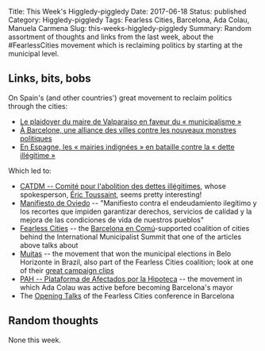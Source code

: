 Title: This Week's Higgledy-piggledy
Date: 2017-06-18
Status: published
Category: Higgledy-piggledy
Tags: Fearless Cities, Barcelona, Ada Colau, Manuela Carmena
Slug: this-weeks-higgledy-piggledy
Summary: Random assortment of thoughts and links from the last week, about the #FearlessCities movement which is reclaiming politics by starting at the municipal level.


Links, bits, bobs
-----------------

On Spain's (and other countries') great movement to reclaim politics through the cities:

* [Le plaidoyer du maire de Valparaiso en faveur du « municipalisme »](https://www.mediapart.fr/journal/international/130617/le-plaidoyer-du-maire-de-valparaiso-en-faveur-du-municipalisme)
* [À Barcelone, une alliance des villes contre les nouveaux monstres politiques](https://www.mediapart.fr/journal/international/130617/barcelone-une-alliance-des-villes-contre-les-nouveaux-monstres-politiques)
* [En Espagne, les « mairies indignées » en bataille contre la « dette illégitime »](https://blogs.mediapart.fr/ludovic-lamant/blog/260317/en-espagne-les-mairies-indignees-en-bataille-contre-la-dette-illegitime)

Which led to:

* [CATDM -- Comité pour l'abolition des dettes illégitimes](http://www.cadtm.org/), whose spokesperson, [Éric Toussaint](https://fr.wikipedia.org/wiki/%C3%89ric_Toussaint), seems pretty interesting!
* [Manifiesto de Oviedo](http://manifiestodeoviedo.org/) -- "Manifiesto contra el endeudamiento ilegítimo y los recortes que impiden garantizar derechos, servicios de calidad y la mejora de las condiciones de vida de nuestros pueblos"
* [Fearless Cities](http://fearlesscities.com/) -- the [Barcelona en Comú](https://barcelonaencomu.cat/)-supported coalition of cities behind the International Municipalist Summit that one of the articles above talks about
* [Muitas](http://www.somosmuitas.com.br/) -- the movement that won the municipal elections in Belo Horizonte in Brazil, also part of the Fearless Cities coalition; look at one of their [great campaign clips](https://www.youtube.com/watch?v=klOoH_9ppsY)
* [PAH -- Plataforma de Afectados por la Hipoteca](http://afectadosporlahipoteca.com/) -- the movement in which Ada Colau was active before becoming Barcelona's mayor
* The [Opening Talks](https://www.youtube.com/watch?v=RzosQ9NFkDg) of the Fearless Cities conference in Barcelona


Random thoughts
---------------

None this week.
